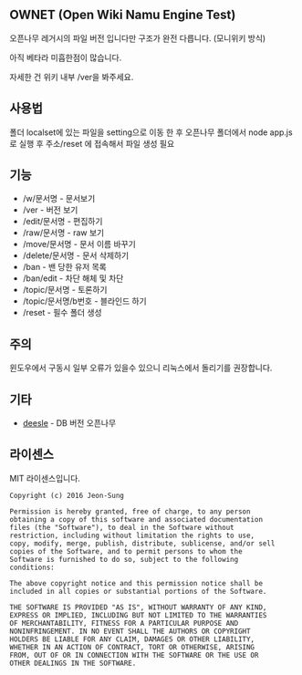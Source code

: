 ## OWNET (Open Wiki Namu Engine Test)
오픈나무 레거시의 파일 버전 입니다만 구조가 완전 다릅니다. (모니위키 방식)

아직 베타라 미흡한점이 많습니다.

자세한 건 위키 내부 /ver을 봐주세요.

## 사용법
폴더 localset에 있는 파일을 setting으로 이동 한 후 오픈나무 폴더에서 node app.js로 실행 후 주소/reset 에 접속해서 파일 생성 필요

## 기능
 * /w/문서명 - 문서보기
 * /ver - 버전 보기
 * /edit/문서명 - 편집하기
 * /raw/문서명 - raw 보기
 * /move/문서명 - 문서 이름 바꾸기
 * /delete/문서명 - 문서 삭제하기
 * /ban - 밴 당한 유저 목록
 * /ban/edit - 차단 해체 및 차단
 * /topic/문서명 - 토론하기
 * /topic/문서명/b번호 - 블라인드 하기
 * /reset - 필수 폴더 생성

## 주의
윈도우에서 구동시 일부 오류가 있을수 있으니 리눅스에서 돌리기를 권장합니다.

## 기타
* [deesle](https://github.com/deesle/deesle) - DB 버전 오픈나무

## 라이센스
MIT 라이센스입니다.
```
Copyright (c) 2016 Jeon-Sung

Permission is hereby granted, free of charge, to any person
obtaining a copy of this software and associated documentation
files (the "Software"), to deal in the Software without
restriction, including without limitation the rights to use,
copy, modify, merge, publish, distribute, sublicense, and/or sell
copies of the Software, and to permit persons to whom the
Software is furnished to do so, subject to the following
conditions:

The above copyright notice and this permission notice shall be
included in all copies or substantial portions of the Software.

THE SOFTWARE IS PROVIDED "AS IS", WITHOUT WARRANTY OF ANY KIND,
EXPRESS OR IMPLIED, INCLUDING BUT NOT LIMITED TO THE WARRANTIES
OF MERCHANTABILITY, FITNESS FOR A PARTICULAR PURPOSE AND
NONINFRINGEMENT. IN NO EVENT SHALL THE AUTHORS OR COPYRIGHT
HOLDERS BE LIABLE FOR ANY CLAIM, DAMAGES OR OTHER LIABILITY,
WHETHER IN AN ACTION OF CONTRACT, TORT OR OTHERWISE, ARISING
FROM, OUT OF OR IN CONNECTION WITH THE SOFTWARE OR THE USE OR
OTHER DEALINGS IN THE SOFTWARE.
```
